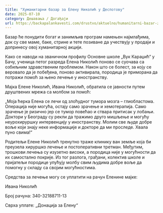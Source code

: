 ```yaml
---
title: "Хуманитарни базар за Елену Николић у Деспотову"
date: 2025-07-10
category: Дешавања / Догађаји
url: https://backapalankavesti.com/drustvo/aktuelno/humanitarni-bazar-za-elenu-nikolic-u-despotovu/
---
```


Базар ће понудити богат и занимљив програм намењен најмлађима, док су све маме, баке, стрине и тете позиване да учествују у продаји и допринесу овој хуманитарној акцији.

Како се наводи на званичном профилу Основне школе „Вук Караџић“ у Бачу, ученица петог разреда Елена Николић поново се суочава са озбиљним здравственим проблемом. Након што се болест, за коју се веровало да је побеђена, поново активирала, породица је приморана да потражи помоћ за њено лечење у иностранству.

Мајка Елене Николић, Ивана Николић, обратила се јавности путем друштвених мрежа са молбом за помоћ:

„Моја ћерка Елена се лечи од злоћудног тумора мозга – глиобластома. Операција није могућа, остају само зрачење и хемотерапија. Само зрачење је ризично јер се тумор повећао и ствара притисак у лобањи. Доктори у Београду су рекли да тражимо друго мишљење и могућу неурохируршку интервенцију у иностранству. Молим све људе добре воље који знају неке информације и докторе да ми проследе. Хвала пуно свима!“

Родитељи Елене Николић тренутно траже клинику ван земље која би преузела хируршко лечење и постоперативни третман. Међутим, трошкови лечења су изузетно високи, а породица није у могућности да их самостално покрије. Из тог разлога, грађани, колектив школе и пријатељи породице упућују молбу свим људима добре воље да помогну у складу са својим могућностима.

Средства за лечење могу се уплатити на рачун Еленине мајке:

Ивана Николић

Број рачуна: 340-32188711-13

Сврха уплате: „Донација за Елену“
